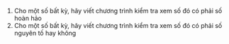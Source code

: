1. Cho một số bất kỳ, hãy viết chương trình kiểm tra xem số đó có phải số hoàn hảo
2. Cho một số bất kỳ, hãy viết chương trình kiểm tra xem số đó có phải số nguyên tố hay không
